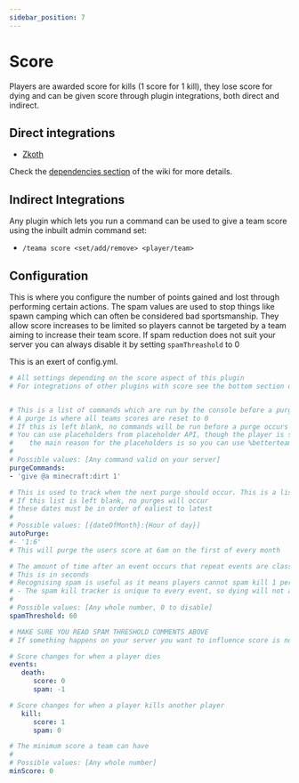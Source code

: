 ```yaml
---
sidebar_position: 7
---
```



# Score

Players are awarded score for kills (1 score for 1 kill), they lose score for dying and can be given score through
plugin integrations, both direct and indirect.

## Direct integrations

* [Zkoth](https://www.spigotmc.org/resources/zkoth-king-of-the-hill.76749/)

Check the [dependencies section](./dependencies/Dependencies#zkoth) of the wiki for more details.

## Indirect Integrations

Any plugin which lets you run a command can be used to give a team score using the inbuilt admin command set:

* `/teama score <set/add/remove> <player/team>`

## Configuration

This is where you configure the number of points gained and lost through performing certain actions.
The spam values are used to stop things like spawn camping which can often be considered bad sportsmanship. They allow
score increases to be limited so players cannot be targeted by a team aiming to increase their team score. If spam
reduction does not suit your server you can always disable it by setting `spamThreashold` to 0

This is an exert of config.yml.

```yaml
# All settings depending on the score aspect of this plugin
# For integrations of other plugins with score see the bottom section of the config


# This is a list of commands which are run by the console before a purge occurs
# A purge is where all teams scores are reset to 0
# If this is left blank, no commands will be run before a purge occurs
# You can use placeholders from placeholder API, though the player is set to be null (so things like %betterteams_team% will not work) 
#    the main reason for the placeholders is so you can use %betterteams_score_{rank}% to refrence a player on the leaderboard
#
# Possible values: [Any command valid on your server]
purgeCommands:
- 'give @a minecraft:dirt 1'

# This is used to track when the next purge should occur. This is a list of dates where a purge will be run 
# If this list is left blank, no purges will occur
# these dates must be in order of ealiest to latest
#
# Possible values: [{dateOfMonth}:{Hour of day}]
autoPurge:
#- '1:6'
# This will purge the users score at 6am on the first of every month

# The amount of time after an event occurs that repeat events are classed as spam
# This is in seconds
# Recognising spam is useful as it means players cannot spam kill 1 person to get score, this means you can give spam kills reduced score 
# - The spam kill tracker is unique to every event, so dying will not activate the spam timer on kills
#
# Possible values: [Any whole number, 0 to disable]
spamThreshold: 60

# MAKE SURE YOU READ SPAM THRESHOLD COMMENTS ABOVE
# If something happens on your server you want to influence score is not listed below, make a request for it here: https://github.com/booksaw/BetterTeams/issues/new/choose

# Score changes for when a player dies
events:
   death:
      score: 0
      spam: -1

# Score changes for when a player kills another player
   kill:
      score: 1
      spam: 0

# The minimum score a team can have
#
# Possible values: [Any whole number]
minScore: 0
```

